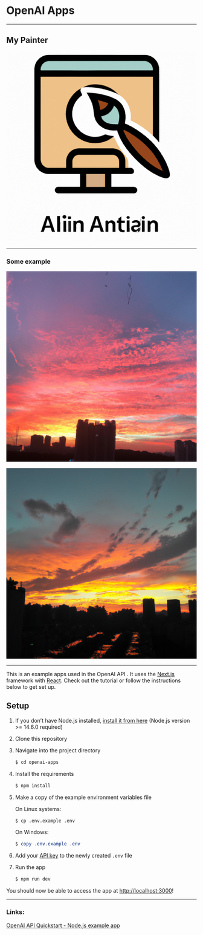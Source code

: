 # OpenAI Apps
---

## My Painter

![晚霞](/public/img-logo.png "logo")

---

### Some example 

![晚霞](/public/img-sunset-1.png "晚霞")


![晚霞](/public/img-sunset-2.png "晚霞")

---

This is an example apps used in the OpenAI API . It uses the [Next.js](https://nextjs.org/) framework with [React](https://reactjs.org/). Check out the tutorial or follow the instructions below to get set up.

## Setup

1. If you don’t have Node.js installed, [install it from here](https://nodejs.org/en/) (Node.js version >= 14.6.0 required)

2. Clone this repository

3. Navigate into the project directory

   ```bash
   $ cd openai-apps
   ```

4. Install the requirements

   ```bash
   $ npm install
   ```

5. Make a copy of the example environment variables file

   On Linux systems: 
   ```bash
   $ cp .env.example .env
   ```
   On Windows:
   ```powershell
   $ copy .env.example .env
   ```
6. Add your [API key](https://beta.openai.com/account/api-keys) to the newly created `.env` file

7. Run the app

   ```bash
   $ npm run dev
   ```

You should now be able to access the app at [http://localhost:3000](http://localhost:3000)! 

---
### Links:

[OpenAI API Quickstart - Node.js example app](https://github.com/openai/openai-quickstart-node)
